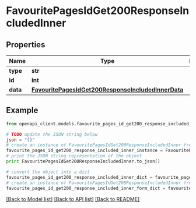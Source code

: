 # FavouritePagesIdGet200ResponseIncludedInner


## Properties
Name | Type | Description | Notes
------------ | ------------- | ------------- | -------------
**type** | **str** |  | [optional] 
**id** | **int** |  | [optional] 
**data** | [**FavouritePagesIdGet200ResponseIncludedInnerData**](FavouritePagesIdGet200ResponseIncludedInnerData.md) |  | [optional] 

## Example

```python
from openapi_client.models.favourite_pages_id_get200_response_included_inner import FavouritePagesIdGet200ResponseIncludedInner

# TODO update the JSON string below
json = "{}"
# create an instance of FavouritePagesIdGet200ResponseIncludedInner from a JSON string
favourite_pages_id_get200_response_included_inner_instance = FavouritePagesIdGet200ResponseIncludedInner.from_json(json)
# print the JSON string representation of the object
print FavouritePagesIdGet200ResponseIncludedInner.to_json()

# convert the object into a dict
favourite_pages_id_get200_response_included_inner_dict = favourite_pages_id_get200_response_included_inner_instance.to_dict()
# create an instance of FavouritePagesIdGet200ResponseIncludedInner from a dict
favourite_pages_id_get200_response_included_inner_form_dict = favourite_pages_id_get200_response_included_inner.from_dict(favourite_pages_id_get200_response_included_inner_dict)
```
[[Back to Model list]](../README.md#documentation-for-models) [[Back to API list]](../README.md#documentation-for-api-endpoints) [[Back to README]](../README.md)


